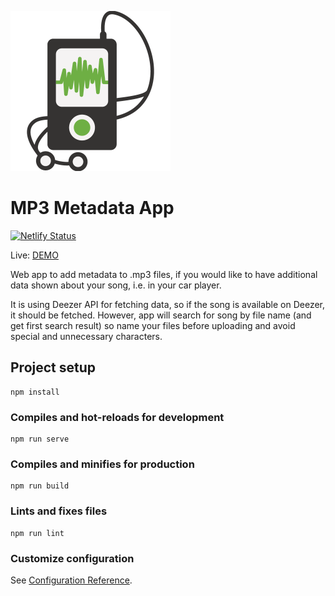 ![logo](src/assets/logo.png)

# MP3 Metadata App
[![Netlify Status](https://api.netlify.com/api/v1/badges/ccb9eead-ef6e-42f6-8e22-bab23843cf2d/deploy-status)](https://app.netlify.com/sites/mp3-tags/deploys)

Live: [DEMO](https://mp3-tags.netlify.app/)

Web app to add metadata to .mp3 files, if you would like to have
additional data shown about your song, i.e. in your car player.

It is using Deezer API for fetching data, so if the song is available on Deezer,
it should be fetched. However, app will search for song by file name (and get first search result)
so name your files before uploading and avoid special and unnecessary characters. 

## Project setup
```
npm install
```

### Compiles and hot-reloads for development
```
npm run serve
```

### Compiles and minifies for production
```
npm run build
```

### Lints and fixes files
```
npm run lint
```

### Customize configuration
See [Configuration Reference](https://cli.vuejs.org/config/).
